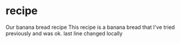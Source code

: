 # recipe
Our banana bread recipe
This recipe is a banana bread that I've tried previously and was ok.
last line changed locally
